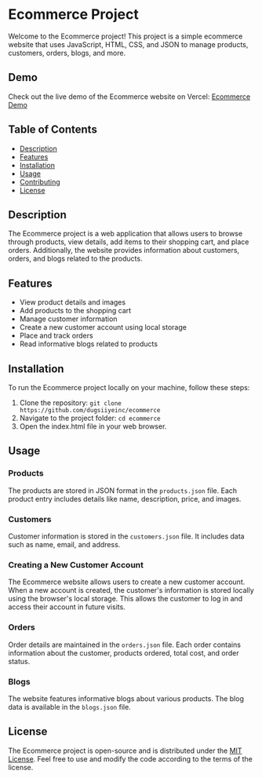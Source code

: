 # Ecommerce Project

Welcome to the Ecommerce project! This project is a simple ecommerce website that uses JavaScript, HTML, CSS, and JSON to manage products, customers, orders, blogs, and more.

## Demo

Check out the live demo of the Ecommerce website on Vercel: [Ecommerce Demo](https://ganacsi.vercel.app/)

## Table of Contents

- [Description](#description)
- [Features](#features)
- [Installation](#installation)
- [Usage](#usage)
- [Contributing](#contributing)
- [License](#license)

## Description

The Ecommerce project is a web application that allows users to browse through products, view details, add items to their shopping cart, and place orders. Additionally, the website provides information about customers, orders, and blogs related to the products.

## Features

- View product details and images
- Add products to the shopping cart
- Manage customer information
- Create a new customer account using local storage
- Place and track orders
- Read informative blogs related to products

## Installation

To run the Ecommerce project locally on your machine, follow these steps:

1. Clone the repository: `git clone https://github.com/dugsiiyeinc/ecommerce`
2. Navigate to the project folder: `cd ecommerce`
3. Open the index.html file in your web browser.

## Usage

### Products

The products are stored in JSON format in the `products.json` file. Each product entry includes details like name, description, price, and images.

### Customers

Customer information is stored in the `customers.json` file. It includes data such as name, email, and address.

### Creating a New Customer Account

The Ecommerce website allows users to create a new customer account. When a new account is created, the customer's information is stored locally using the browser's local storage. This allows the customer to log in and access their account in future visits.

### Orders

Order details are maintained in the `orders.json` file. Each order contains information about the customer, products ordered, total cost, and order status.

### Blogs

The website features informative blogs about various products. The blog data is available in the `blogs.json` file.

## License

The Ecommerce project is open-source and is distributed under the [MIT License](LICENSE). Feel free to use and modify the code according to the terms of the license.

